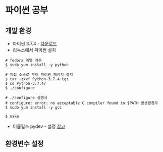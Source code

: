 # 파이썬 공부

## 개발 환경
* 파이썬 3.7.4 - [다운로드](https://www.python.org/downloads/)
* 리눅스에서 파이썬 설치

```
# fedora 계열 기준
$ sudo yum install -y python

# 직접 소스로 부터 파이썬 패키지 설치
$ tar -zxvf Python-3.7.4.tgz
$ cd Python-3.7.4/
$ ./configure

# ./configure 실행시 
# configure: error: no acceptable C compiler found in $PATH 발생할경우
$ sudo yum install -y gcc

$ make

```
* 이클립스 pydev - 설정 [참고](https://we-always-fight-with-code.tistory.com/35)


## 환경변수 설정
